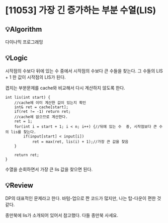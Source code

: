 # [11053] 가장 긴 증가하는 부분 수열(LIS)
## 💡Algorithm

다이나믹 프로그래밍

## 💡Logic

시작점의 수보다 뒤에 있는 수 중에서 시작점의 수보다 큰 수들을 찾는다. 그 수들의 LIS + 1 한 값이 시작점의 LIS가 된다.

겹치는 부분문제를 cache와 비교해서 다시 계산하지 않도록 한다.

```
int lis(int start) {
    //cache에 이미 계산한 값이 있는지 확인
    int& ret = cache[start];
    if(ret != -1) return ret;
    //cache에 없으므로 계산한다.
    ret = 1;
    for(int i = start + 1; i < n; i++) {//뒤에 있는 수  중, 시작점보다 큰 수의 lis를 찾는다.
        if(input[start] < input[i])
            ret = max(ret, lis(i) + 1);//가장 큰 값을 찾음
    }
    
    return ret;
}
```

수열을 순회하면서 가장 큰 lis 값을 찾으면 된다.

## 💡Review

DP의 대표적인 문제라고 한다. 바텀-업으로 짠 코드가 많지만, 나는 탑-다운이 편한 것 같다.

종만북에 lis가 소개되어 있어서 참고했다. 다들 종만북 사세요.
